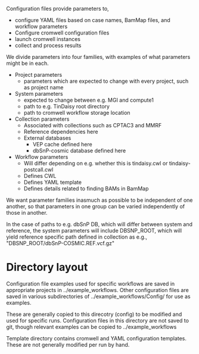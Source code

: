 Configuration files provide parameters to,
* configure YAML files based on case names, BamMap files, and workflow parameters
* Configure cromwell configuration files
* launch cromwell instances
* collect and process results

We divide parameters into four families, with examples of what parameters might be in each.
* Project parameters
  * parameters which are expected to change with every project, such as project name
* System parameters
  * expected to change between e.g. MGI and compute1
  * path to e.g. TinDaisy root directory
  * path to cromwell workflow storage location
* Collection parameters
  * Associated with collections such as CPTAC3 and MMRF
  * Reference dependencies here
  * External databases
    * VEP cache defined here
    * dbSnP-cosmic database defined here
* Workflow parameters
  * Will differ depending on e.g. whether this is tindaisy.cwl or tindaisy-postcall.cwl
  * Defines CWL 
  * Defines YAML template
  * Defines details related to finding BAMs in BamMap

We want parameter families inasmuch as possible to be independent of one another, so that parameters
in one group can be varied independently of those in another.  

In the case of paths to e.g. dbSnP DB, which will differ between system and reference, the system parameters
will include DBSNP_ROOT, which will yield reference specific path defined in collection as e.g., "DBSNP_ROOT/dbSnP-COSMIC.REF.vcf.gz"

# Directory layout

Configuration file examples used for specific workflows are saved in appropriate projects in ../example_workflows.  Other
configuration files are saved in various subdirectories of ../example_workflows/Config/ for use as examples.

These are generally copied to this direcotry (config) to be modified and used for specific runs.  Configuration files in this
directory are not saved to git, though relevant examples can be copied to ../example_workflows

Template directory contains cromwell and YAML configuration templates.  These are not generally modified per run by hand.


